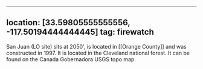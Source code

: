 
---
location: [33.59805555555556, -117.50194444444445]
tag: firewatch
---

San Juan (LO site) sits at 2050', is located in [[Orange County]] and was constructed in 1997. It is located in the Cleveland national forest. It can be found on the Canada Gobernadora USGS topo map.
